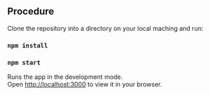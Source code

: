 
## Procedure

Clone the repository into a directory on your local maching and run:

### `npm install`

### `npm start`

Runs the app in the development mode.\
Open [http://localhost:3000](http://localhost:3000) to view it in your browser.
